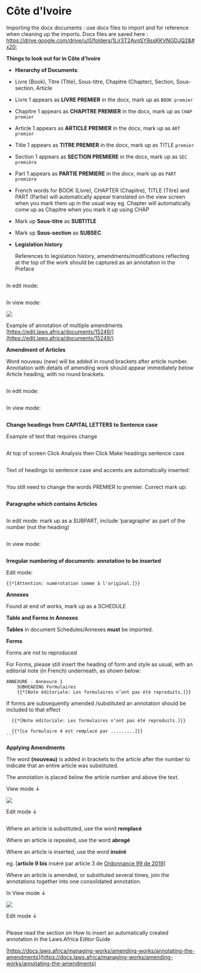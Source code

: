 # Côte d'Ivoire

Importing the docx documents : use docx files to import and for reference when cleaning up the imports. Docx files are saved here : https://drive.google.com/drive/u/0/folders/1Ljr3T2AvqSY8ssKKVNGDJQ2&#x20;

**Things to look out for in Côte d'Ivoire**



* **Hierarchy of Documents**:
* &#x20;Livre (Book), Titre (Title), Sous-titre, Chapitre (Chapter), Section, Sous-section, Article&#x20;
* Livre 1 appears as **LIVRE PREMIER** in the docx, mark up as `BOOK premier`
* Chapitre 1 appears as **CHAPITRE PREMIER** in the docx, mark up as `CHAP premier`
* &#x20;Article 1 appears as  **ARTICLE PREMIER** in the docx,  mark up as `ART premier`&#x20;
* Title 1 appears as  **TITRE PREMIER** in the docx,  mark up as TITLE `premier`
* Section 1 appears as  **SECTION PREMIERE** in the docx,  mark up as `SEC première` &#x20;
* Part 1 appears as **PARTIE PREMIERE** in the docx, mark up as `PART première`
* French words for BOOK (Livre), CHAPTER (Chapitre), TITLE (Titre) and PART (Partie) will automatically appear translated on the view screen when you mark them up in the usual way eg. Chapter will automatically come up as Chapitre when you mark it up using CHAP
* Mark up **Sous-titre** as **SUBTITLE**
* Mark up **Sous-section** as **SUBSEC**
*   **Legislation history**

    References to legislation history, amendments/modifications reflecting at the top of the work should be captured as an annotation in the Preface

<figure><img src="../.gitbook/assets/image (8) (1).png" alt=""><figcaption></figcaption></figure>

In edit mode:

<figure><img src="../.gitbook/assets/image (11).png" alt=""><figcaption></figcaption></figure>

In view mode:

![](<../.gitbook/assets/image (12).png>)

Example of annotation of multiple amendments [https://edit.laws.africa/documents/15249/](https://edit.laws.africa/documents/15249/)

**Amendment of Articles**

Word nouveau (new) will be added in round brackets after article number. Annotation with details of amending work should appear immediately below Article heading, with no round brackets.

<figure><img src="../.gitbook/assets/image (3) (2).png" alt=""><figcaption></figcaption></figure>

In edit mode:

<figure><img src="../.gitbook/assets/image (5) (1).png" alt=""><figcaption></figcaption></figure>

In view mode:

<figure><img src="../.gitbook/assets/image (6) (2).png" alt=""><figcaption></figcaption></figure>

**Change headings from CAPITAL LETTERS to Sentence case**&#x20;

Example of text that requires change&#x20;

<figure><img src="../.gitbook/assets/Headings in Capitals.png" alt=""><figcaption></figcaption></figure>

At top of screen Click Analysis then Click Make headings sentence case

<figure><img src="../.gitbook/assets/Analysis makes headings sentence case.png" alt=""><figcaption></figcaption></figure>

Text of headings to sentence case and accents are automatically inserted:

<figure><img src="../.gitbook/assets/After running Analysis.png" alt=""><figcaption></figcaption></figure>

You still need to change the words PREMIER to premier. Correct mark up:

<figure><img src="../.gitbook/assets/image (8).png" alt=""><figcaption></figcaption></figure>

**Paragraphe which contains Articles**&#x20;





<figure><img src="../.gitbook/assets/image (2) (1).png" alt=""><figcaption></figcaption></figure>

In edit mode: mark up as a SUBPART, include ‘paragraphe’ as part of the number (not the heading)

<figure><img src="../.gitbook/assets/image (1) (1) (1).png" alt=""><figcaption></figcaption></figure>

In view mode:

<figure><img src="../.gitbook/assets/image (2) (1) (1).png" alt=""><figcaption></figcaption></figure>

**Irregular numbering of documents: annotation to be inserted**&#x20;

Edit mode:

```bluebell
{{*[Attention: numérotation comme à l'original.]}}
```

**Annexes**&#x20;

Found at end of works, mark up as a SCHEDULE

**Table and Forms in Annexes**

**Tables** in document Schedules/Annexes **must** be imported.

**Forms**

Forms are not to reproduced&#x20;

For Forms, please still insert the heading of form and style as usual, with an editorial note (in French) underneath, as shown below:



```
ANNEXURE - Annexure 1
    SUBHEADING Formulaires
    {{*[Note éditoriale: Les formulaires n’ont pas été reproduits.]}}
```

If forms are subsequently amended /substituted an annotation should be included to that effect



````
  {{*[Note éditoriale: Les formulaires n’ont pas été reproduits.]}}

  {{*[Le formulaire 4 est remplacé par .........]}}
```
````

**Applying Amendments**

The word **(nouveau)** is added in brackets to the article after the number to indicate that an entire article was substituted.&#x20;

The annotation is placed below the article number and above the text.

&#x20;View mode ↓

&#x20;![](../.gitbook/assets/image.png)

&#x20;Edit mode ↓

<figure><img src="../.gitbook/assets/image (1).png" alt=""><figcaption></figcaption></figure>

&#x20;Where an article is substituted, use the word **remplacé**

Where an article is repealed, use the word **abrogé**

Where an article is  inserted, use the word **inséré**&#x20;

eg. \[**article 9 bis** inséré par article 3 de [Ordonnance 99 de 2019](https://edit.laws.africa/works/akn/ci/act/ord/2019/99)]



Where an article is amended, or substituted several times, join the annotations together into one consolidated annotation.

In View mode ↓

&#x20;![](<../.gitbook/assets/image (3).png>)

Edit mode ↓

<figure><img src="../.gitbook/assets/image (5).png" alt=""><figcaption></figcaption></figure>

&#x20;Please read the section on How to insert an automatically created annotation in the Laws.Africa Editor Guide

[https://docs.laws.africa/managing-works/amending-works/annotating-the-amendments](https://docs.laws.africa/managing-works/amending-works/annotating-the-amendments)









